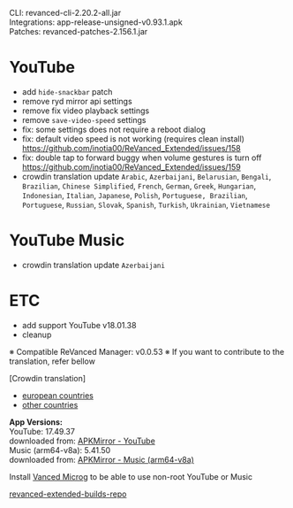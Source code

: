 CLI: revanced-cli-2.20.2-all.jar  
Integrations: app-release-unsigned-v0.93.1.apk  
Patches: revanced-patches-2.156.1.jar  

YouTube
==
- add `hide-snackbar` patch
- remove ryd mirror api settings
- remove fix video playback settings
- remove `save-video-speed` settings
- fix: some settings does not require a reboot dialog
- fix: default video speed is not working (requires clean install) https://github.com/inotia00/ReVanced_Extended/issues/158
- fix: double tap to forward buggy when volume gestures is turn off https://github.com/inotia00/ReVanced_Extended/issues/159
- crowdin translation update
`Arabic`, `Azerbaijani`, `Belarusian`, `Bengali`, `Brazilian`, `Chinese Simplified`, `French`, `German`, `Greek`, `Hungarian`, `Indonesian`, `Italian`, `Japanese`, `Polish`, `Portuguese, Brazilian`, `Portuguese`, `Russian`, `Slovak`, `Spanish`, `Turkish`, `Ukrainian`, `Vietnamese`

YouTube Music
==
- crowdin translation update
`Azerbaijani`

ETC
==
- add support YouTube v18.01.38
- cleanup

※ Compatible ReVanced Manager: v0.0.53
※ If you want to contribute to the translation, refer bellow

[Crowdin translation]
- [european countries](https://crowdin.com/project/revancedextendedeu)
- [other countries](https://crowdin.com/project/revancedextended)
  
**App Versions:**  
YouTube: 17.49.37  
downloaded from: [APKMirror - YouTube](https://www.apkmirror.com/apk/google-inc/youtube/youtube-17-49-37-release/youtube-17-49-37-2-android-apk-download/)  
Music (arm64-v8a): 5.41.50  
downloaded from: [APKMirror - Music (arm64-v8a)](https://www.apkmirror.com/apk/google-inc/youtube-music/youtube-music-5-41-50-release/youtube-music-5-41-50-android-apk-download/)  

Install [Vanced Microg](https://github.com/inotia00/VancedMicroG/releases) to be able to use non-root YouTube or Music  

[revanced-extended-builds-repo](https://github.com/E85Addict/revanced-extended-builds)  
